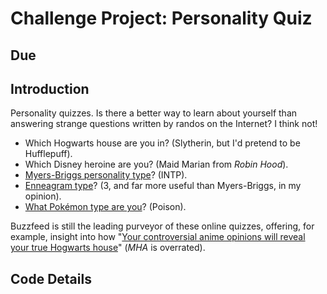 # Challenge Project: Personality Quiz

## Due 

## Introduction

Personality quizzes. Is there a better way to learn about yourself than answering strange questions written by randos on the Internet? I think not!

- Which Hogwarts house are you in? (Slytherin, but I'd pretend to be Hufflepuff).
- Which Disney heroine are you? (Maid Marian from *Robin Hood*).
- [Myers-Briggs personality type](https://www.myersbriggs.org/my-mbti-personality-type/mbti-basics/the-16-mbti-types.htm)? (INTP).
- [Enneagram type](https://www.narrativeenneagram.org/tour-the-nine-types/)? (3, and far more useful than Myers-Briggs, in my opinion).
- [What Pokémon type are you](https://www.buzzfeed.com/sarahtooley5/what-pokamon-type-are-you-248el1snke)? (Poison).

Buzzfeed is still the leading purveyor of these online quizzes, offering, for example, insight into how "[Your controversial anime opinions will reveal your true Hogwarts house](https://www.buzzfeed.com/shualien/tell-us-some-of-your-unpopular-anime-opinions-and-aailsw3wr0)" (*MHA* is overrated).

## Code Details
